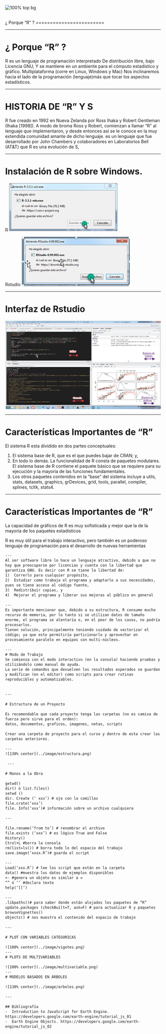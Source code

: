 ﻿<!-- $theme: default -->
<!-- footer: Taller GEE - MapBiomas - EEA Salta. Noviembre 2017 -->
<!-- page_number: true -->
![100% top bg](../image/logo.jpg)

<br>
¿ Porque “R” ?
========================

---
¿ Porque “R” ?
========================
R es un lenguaje de programación interpretado
De distribución libre, bajo Licencia GNU,
Y se mantiene en un ambiente para el cómputo estadístico y gráfico.
Multiplataforma (corre en Linux, Windows y Mac)
Nos inclinaremos hacia el lado de la programación (lenguaje)más que tocar los aspectos estadísticos.

---
# HISTORIA DE “R” Y  S
R fue creado en 1992 en Nueva Zelanda por Ross Ihaka y Robert Gentleman (Ihaka [1998]).
A modo de broma Ross y Robert, comienzan a llamar “R” al lenguaje que implementaron, y desde entonces así se le conoce en la muy extendida comunidad amante de dicho lenguaje.
es un lenguaje que fue desarrollado por John Chambers y colaboradores
en Laboratorios Bell (AT&T)
que R es una evolución de S,

---

# Instalación de R sobre Windows.
R
![130% center](../image/R.png)

Rstudio
![130% center](../image/Rstudio.png)

---

# Interfaz de Rstudio

![130% center](../image/interfaz.png)

---
# Características Importantes de “R”
El sistema R esta dividido en dos partes conceptuales: 
1) El sistema base de R, que es el que puedes bajar de 	CRAN; y, 
2) En todo lo demás. La funcionalidad de R consta de paquetes modulares. El sistema base de R contiene 	el paquete básico que se requiere para su ejecución y la mayoría de las funciones fundamentales. 
3) Los otros paquetes contenidos en 	la “base” del sistema incluye a utils, stats, datasets, graphics, grDevices, grid, tools, parallel, compiler, splines, tcltk, stats4.



---
# Características Importantes de “R”

La capacidad de gráficos de R es muy sofisticada y mejor que la de la mayoría de los paquetes estadísticos

R es muy útil para el trabajo interactivo, pero también es un poderoso lenguaje de programación para el desarrollo de nuevas herramientas


```
---
Al ser software libre lo hace un lenguaje atractivo, debido a que no hay que preocuparse por licencias y cuenta con la libertad que garantiza GNU. Es decir con R se tiene la libertad de: 
1) 	Correrlo para cualquier propósito, 
2) 	Estudiar como trabaja el programa y adaptarlo a sus necesidades, pues se tiene acceso al código fuente, 
3) 	Redistribuir copias, y 
4) 	Mejorar el programa y liberar sus mejoras al público en general

---
Es importante mencionar que, debido a su estructura, R consume mucho recurso de memoria, por lo tanto si se utilizan datos de tamaño enorme, el programa se alentaría o, en el peor de los casos, no podría procesarlos.
Tienen solución, principalmente teniendo cuidado de vectorizar el código; ya que esto permitiría particionarlo y aprovechar en procesamiento paralelo en equipos con multi-núcleos.

---
# Modo de Trabajo
Se comienza con el modo interactivo (en la consola) haciendo pruebas y utilizándolo como manual de ayuda.
La serie de comandos que devuelven los resultados esperados se guardan y modifican (en el editor) como scripts para crear rutinas reproducibles y automatizables.


---

# Estructura de un Proyecto

Es recomendable que cada proyecto tenga las carpetas (no es camisa de fuerza pero sirve para el orden):
datos, documentos, graficos, imagenes, notas, scripts

Crear una carpeta de proyecto para el curso y dentro de esta crear las carpetas anteriores.

--- 
![130% center](../image/estructura.png)
 
 ---

# Manos a la Obra

getwd()
dir() ó list.files()
setwd ()
dir. Create (‘ xxx’) # ojo con la comillas
file.crate(‘xxx’)
file. Info(‘xxx’)# información sobre un archivo cualquiera

--- 

file.rename(‘from to’) # renombrar el archivo
file.exists (‘xxx’) # es lógico True and False
History()
Ctrol+L #borra la consola
rm(list=ls()) # borra todo lo del espacio del trabajo 
save.image(‘xxxx.R’)# guarda el script 

---
Load(‘xxx.R’) # lee los script que están en la carpeta
data() #muestra los datos de ejemplos disponibles
<- #genera un objeto es similar a =
“” ó ‘’ #declara texto
help(‘[[‘)

---
.libpaths()# para saber donde están alojados los paquetes de “R”
update.packages (checkBuilt=T, ask=F) # para actualizar R y paquetes
browseVignettes()
objects() # nos muestra el contenido del espacio de trabajo 

---

# PLOT CON VARIABLES CATEGORICAS

![100% center](../image/vigotes.png)
---
# PLOTS DE MULTIVARIABLES

![100% center](../image/multivariable.png)
---
# MODELOS BASADOS EN ÁRBOLES

![130% center](../image/arboles.png)

---

## Bibliografía
-  Introduction to JavaScript for Earth Engine. https://developers.google.com/earth-engine/tutorial_js_01
-  Earth Engine Objects. https://developers.google.com/earth-engine/tutorial_js_02
